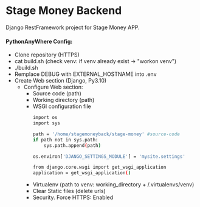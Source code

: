# Stage Money Backend
Django RestFramework project for Stage Money APP.


#### PythonAnyWhere Config:
- Clone repository (HTTPS)
- cat build.sh (check venv: if venv already exist -> "workon venv")
- ./build.sh
- Remplace DEBUG with EXTERNAL_HOSTNAME into .env 
- Create Web section (Django, Py3.10)
    - Configure Web section:
        - Source code (path)
        - Working directory (path)
        - WSGI configuration file
            ```bash
            import os
            import sys

            path = '/home/stagemoneyback/stage-money' #source-code
            if path not in sys.path:
                sys.path.append(path)

            os.environ['DJANGO_SETTINGS_MODULE'] = 'mysite.settings'

            from django.core.wsgi import get_wsgi_application
            application = get_wsgi_application()
        - Virtualenv (path to venv: working_directory + /.virtualenvs/venv)
        - Clear Static files (delete urls)
        - Security. Force HTTPS: Enabled

